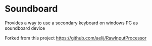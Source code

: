 Soundboard
=================

Provides a way to use a secondary keyboard on windows PC as soundboard device

Forked from this project
https://github.com/aelij/RawInputProcessor